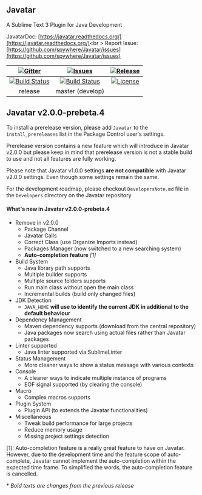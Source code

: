 ## Javatar
A Sublime Text 3 Plugin for Java Development

JavatarDoc: [https://javatar.readthedocs.org/](https://javatar.readthedocs.org/)<br \>
Report Issue: [https://github.com/spywhere/Javatar/issues](https://github.com/spywhere/Javatar/issues)

[![Gitter](https://badges.gitter.im/Join%20Chat.svg)](https://gitter.im/spywhere/Javatar?utm_source=badge&utm_medium=badge&utm_campaign=pr-badge&utm_content=badge)|[![Issues](https://img.shields.io/github/issues/spywhere/Javatar.svg?style=flat)](https://github.com/spywhere/Javatar/issues)|[![Release](https://img.shields.io/github/release/spywhere/Javatar.svg?style=flat)](https://github.com/spywhere/Javatar/releases)
:---:|:---:|:---:
[![Build Status](https://img.shields.io/travis/spywhere/Javatar/release.svg?style=flat)](https://travis-ci.org/spywhere/Javatar)|[![Build Status](https://img.shields.io/travis/spywhere/Javatar/master.svg?style=flat)](https://travis-ci.org/spywhere/Javatar)|[![License](http://img.shields.io/badge/license-MIT-brightgreen.svg?style=flat)](https://github.com/spywhere/Javatar/blob/master/LICENSE)
release|master (develop)

## Javatar v2.0.0-prebeta.4
To install a prerelease version, please add `Javatar` to the `install_prereleases` list in the Package Control user's settings.

Prerelease version contains a new feature which will introduce in Javatar v2.0.0 but please keep in mind that prerelease version is not a stable build to use and not all features are fully working.

Please note that Javatar v1.0.0 settings **are not compatible** with Javatar v2.0.0 settings. Even though some settings remain the same.

For the development roadmap, please checkout `DevelopersNote.md` file in the `Developers` directory on the Javatar repository

#### What's new in Javatar v2.0.0-prebeta.4
- Remove in v2.0.0
  - Package Channel
  - Javatar Calls
  - Correct Class (use Organize Imports instead)
  - Packages Manager (now switched to a new searching system)
  - **Auto-completion feature** *[1]*
- Build System
  - Java library path supports
  - Multiple builder supports
  - Multiple source folders supports
  - Run main class without open the main class
  - Incremental builds (build only changed files)
- JDK Detection
  - `JAVA_HOME` **will use to identify the current JDK in additional to the default behaviour**
- Dependency Management
  - Maven dependency supports (download from the central repository)
  - Java packages now search using actual files rather than Javatar packages
- Linter supported
  - Java linter supported via SublimeLinter
- Status Management
  - More cleaner ways to show a status message with various contexts
- Console
  - A cleaner ways to indicate multiple instance of programs
  - EOF signal supported (by clearing the console)
- Macro
  - Complex macros supports
- Plugin System
  - Plugin API (to extends the Javatar functionalities)
- Miscellaneous
  - Tweak build performance for large projects
  - Reduce memory usage
  - Missing project settings detection

[1]: Auto-completion feature is a really great feature to have on Javatar. However, due to the development time and the feature scope of auto-complete, Javatar cannot implement the auto-completion within the expected time frame. To simplified the words, the auto-completion feature is cancelled.

\* *Bold texts are changes from the previous release*
